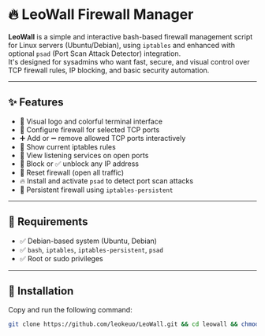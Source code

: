 # 🔥 LeoWall Firewall Manager

**LeoWall** is a simple and interactive bash-based firewall management script for Linux servers (Ubuntu/Debian), using `iptables` and enhanced with optional `psad` (Port Scan Attack Detector) integration.  
It's designed for sysadmins who want fast, secure, and visual control over TCP firewall rules, IP blocking, and basic security automation.

---

## ✨ Features

- 🎨 Visual logo and colorful terminal interface  
- 🔐 Configure firewall for selected TCP ports  
- ➕ Add or ➖ remove allowed TCP ports interactively  
- 📜 Show current iptables rules  
- 📡 View listening services on open ports  
- 🚫 Block or ✅ unblock any IP address  
- 🔄 Reset firewall (open all traffic)  
- 🔥 Install and activate `psad` to detect port scan attacks  
- 💾 Persistent firewall using `iptables-persistent`  

---

## 🧰 Requirements

- ✅ Debian-based system (Ubuntu, Debian)
- ✅ `bash`, `iptables`, `iptables-persistent`, `psad`
- ✅ Root or sudo privileges

---

## 🚀 Installation

Copy and run the following command:

```bash
git clone https://github.com/leokeuo/LeoWall.git && cd leowall && chmod +x leowall.sh && sudo ./leowall.sh
